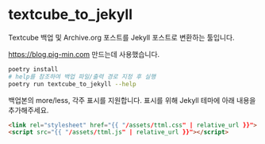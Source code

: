 # textcube_to_jekyll

Textcube 백업 및 Archive.org 포스트를 Jekyll 포스트로 변환하는 툴입니다.

https://blog.pig-min.com 만드는데 사용했습니다.

```bash
poetry install
# help를 참조하여 백업 파일/출력 경로 지정 후 실행
poetry run textcube_to_jekyll --help
```

백업본의 more/less, 각주 표시를 지원합니다. 표시를 위해 Jekyll 테마에 아래 내용을 추가해주세요.

```html
<link rel="stylesheet" href="{{ "/assets/ttml.css" | relative_url }}">
<script src="{{ "/assets/ttml.js" | relative_url }}"></script>
```